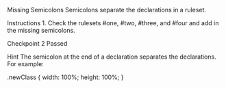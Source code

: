 Missing Semicolons
Semicolons separate the declarations in a ruleset.

Instructions
1.
Check the rulesets #one, #two, #three, and #four and add in the missing semicolons.

Checkpoint 2 Passed

Hint
The semicolon at the end of a declaration separates the declarations. For example:

.newClass {
  width: 100%;
  height: 100%;
}